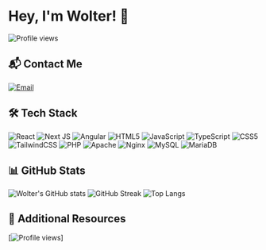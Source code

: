 # Hey, I'm Wolter! 👋

![Profile views](https://gpvc.arturio.dev/Wolter)

## 📬 Contact Me
[![Email](https://img.shields.io/badge/Email-Krystian@siteify.eu-blue?style=for-the-badge&logo=gmail)](mailto:Krystian@siteify.eu)

## 🛠 Tech Stack
![React](https://img.shields.io/badge/react-%2320232a.svg?style=for-the-badge&logo=react&logoColor=%2361DAFB)
![Next JS](https://img.shields.io/badge/Next-black?style=for-the-badge&logo=next.js&logoColor=white)
![Angular](https://img.shields.io/badge/angular-%23DD0031.svg?style=for-the-badge&logo=angular&logoColor=white)
![HTML5](https://img.shields.io/badge/html5-%23E34F26.svg?style=for-the-badge&logo=html5&logoColor=white)
![JavaScript](https://img.shields.io/badge/javascript-%23323330.svg?style=for-the-badge&logo=javascript&logoColor=%23F7DF1E)
![TypeScript](https://img.shields.io/badge/typescript-%23007ACC.svg?style=for-the-badge&logo=typescript&logoColor=white)
![CSS5](https://img.shields.io/badge/css5-%231572B6.svg?style=for-the-badge&logo=css3&logoColor=white)
![TailwindCSS](https://img.shields.io/badge/tailwindcss-%2338B2AC.svg?style=for-the-badge&logo=tailwind-css&logoColor=white)
![PHP](https://img.shields.io/badge/php-%23777BB4.svg?style=for-the-badge&logo=php&logoColor=white)
![Apache](https://img.shields.io/badge/apache-%23D42029.svg?style=for-the-badge&logo=apache&logoColor=white)
![Nginx](https://img.shields.io/badge/nginx-%23009639.svg?style=for-the-badge&logo=nginx&logoColor=white)
![MySQL](https://img.shields.io/badge/mysql-%2300f.svg?style=for-the-badge&logo=mysql&logoColor=white)
![MariaDB](https://img.shields.io/badge/MariaDB-003545?style=for-the-badge&logo=mariadb&logoColor=white)

## 📊 GitHub Stats
![Wolter's GitHub stats](https://github-readme-stats.vercel.app/api?username=Wolter&show_icons=true&theme=dark)
![GitHub Streak](https://github-readme-streak-stats.herokuapp.com/?user=Wolter&theme=dark)
![Top Langs](https://github-readme-stats.vercel.app/api/top-langs/?username=Wolter&theme=dark&layout=compact)

## 🔗 Additional Resources
[![Profile views](https://gpvc.arturio.dev/Wolter)]
